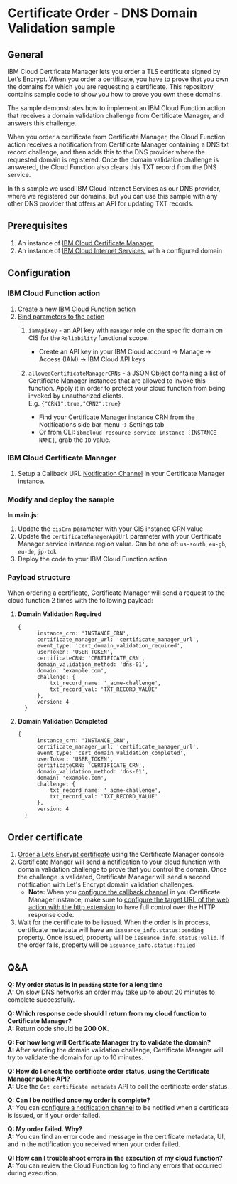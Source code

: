 # Certificate Order - DNS Domain Validation sample
## General
IBM Cloud Certificate Manager lets you order a TLS certificate signed by Let’s Encrypt. When you order a certificate, you have to prove that you own the domains for which you are requesting a certificate. This repository contains sample code to show you how to prove you own these domains.

The sample demonstrates how to implement an IBM Cloud Function action that receives a domain validation challenge from Certificate Manager, and answers this challenge. 

When you order a certificate from Certificate Manager, the Cloud Function action receives a notification from Certificate Manager containing a DNS txt record challenge, and then adds this to the DNS provider where the requested domain is registered. Once the domain validation challenge is answered, the Cloud Function also clears this TXT record from the DNS service.

In this sample we used IBM Cloud Internet Services as our DNS provider, where we registered our domains, but you can use this sample with any other DNS provider that offers an API for updating TXT records.

## Prerequisites
 
1. An instance of [IBM Cloud Certificate Manager.](https://cloud.ibm.com/docs/services/certificate-manager)
2. An instance of [IBM Cloud Internet Services.](https://cloud.ibm.com/docs/infrastructure/cis) with a configured domain

## Configuration
### IBM Cloud Function action
1. Create a new [IBM Cloud Function action](https://cloud.ibm.com/docs/openwhisk/index.html#openwhisk_start_hello_world)
2. [Bind parameters to the action](https://cloud.ibm.com/docs/openwhisk/parameters.html#default-params-action) 
    1. `iamApiKey` - an API key with `manager` role on the specific domain on CIS for the `Reliability` functional scope.
    
        * Create an API key in your IBM Cloud account -> Manage -> Access (IAM) -> IBM Cloud API keys
    2. `allowedCertificateManagerCRNs` - a JSON Object containing a list of Certificate Manager instances that are allowed to invoke this function.
        Apply it in order to protect your cloud function from being invoked by unauthorized clients.  
        E.g. `{"CRN1":true,"CRN2":true}` 
        
        * Find your Certificate Manager instance CRN from the Notifications side bar menu -> Settings tab
        * Or from CLI: `ibmcloud resource service-instance [INSTANCE NAME]`, grab the `ID` value.

### IBM Cloud Certificate Manager
1. Setup a Callback URL [Notification Channel](https://cloud.ibm.com/docs/services/certificate-manager?topic=certificate-manager-configuring-notifications#callback) in your Certificate Manager instance.

### Modify and deploy the sample
In **main.js**:
1. Update the `cisCrn` parameter with your CIS instance CRN value
2. Update the `certificateManagerApiUrl` parameter with your Certificate Manager service instance region value. Can be one of: `us-south`, `eu-gb`, `eu-de`, `jp-tok`
3. Deploy the code to your IBM Cloud Function action
 
 ### Payload structure
 
When ordering a certificate, Certificate Manager will send a request to the cloud function 2 times with the following payload:

1. **Domain Validation Required**
     ```
    {
           instance_crn: 'INSTANCE_CRN',
           certificate_manager_url: 'certificate_manager_url',
           event_type: 'cert_domain_validation_required',
           userToken: 'USER_TOKEN',
           certificateCRN: 'CERTIFICATE_CRN',
           domain_validation_method: 'dns-01',
           domain: 'example.com',
           challenge: {
               txt_record_name: '_acme-challenge',
               txt_record_val: 'TXT_RECORD_VALUE'
           },
           version: 4
       }
      ```
 2. **Domain Validation Completed**
      ```
     {
            instance_crn: 'INSTANCE_CRN',
            certificate_manager_url: 'certificate_manager_url',
            event_type: 'cert_domain_validation_completed',
            userToken: 'USER_TOKEN',
            certificateCRN: 'CERTIFICATE_CRN',
            domain_validation_method: 'dns-01',
            domain: 'example.com',
            challenge: {
                txt_record_name: '_acme-challenge',
                txt_record_val: 'TXT_RECORD_VALUE'
            },
            version: 4
        }
       ```
 
## Order certificate
1. [Order a Lets Encrypt certificate](https://cloud.ibm.com/docs/services/certificate-manager?topic=certificate-manager-order-certificates) using the Certificate Manager console
2. Certificate Manger will send a notification to your cloud function with domain validation challenge to prove that you control the domain. Once the challenge is validated, Certificate Manager will send a second notification with Let's Encrypt domain validation challenges.
    - **Note:** When you [configure the callback channel](https://cloud.ibm.com/docs/services/certificate-manager?topic=certificate-manager-configuring-notifications#callback) in you Certificate Manager instance, make sure to [configure the target URL of the web action with the http extension](https://github.com/apache/incubator-openwhisk/blob/master/docs/apigateway.md#full-control-over-the-http-response)
to have full control over the HTTP response code.
3. Wait for the certificate to be issued. When the order is in process, certificate metadata will have an `issuance_info.status:pending` property. Once issued, property will be `issuance_info.status:valid`. If the order fails, property will be `issuance_info.status:failed`

## Q&A
**Q: My order status is in `pending` state for a long time**   
**A:** On slow DNS networks an order may take up to about 20 minutes to complete successfully.

**Q: Which response code should I return from my cloud function to Certificate Manager?**  
**A:** Return code should be **200 OK**.

**Q: For how long will Certificate Manager try to validate the domain?**  
**A:** After sending the domain validation challenge, Certificate Manager will try to validate the domain for up to 10 minutes.

**Q: How do I check the certificate order status, using the Certificate Manager public API?**  
**A:** Use the `Get certificate metadata` API to poll the certificate order status.

**Q: Can I be notified once my order is complete?**  
**A:** You can [configure a notification channel](https://cloud.ibm.com/docs/services/certificate-manager?topic=certificate-manager-configuring-notifications#configuring-notifications) to be notified when a certificate is issued, or if your order failed.

**Q: My order failed. Why?**  
**A:** You can find an error code and message in the certificate metadata, UI, and in the notification you received when your order failed.

**Q: How can I troubleshoot errors in the execution of my cloud function?**  
**A:** You can review the Cloud Function log to find any errors that occurred during execution.

